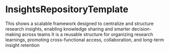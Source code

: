 # InsightsRepositoryTemplate
This shows a scalable framework designed to centralize and structure research insights, enabling knowledge sharing and smarter decision-making across teams
It is a reusable structure for organizing research learnings, promoting cross-functional access, collaboration, and long-term insight retention
